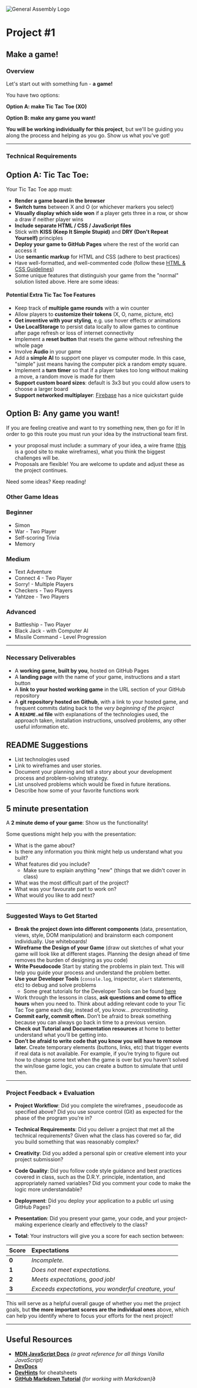 ![General Assembly Logo](https://camo.githubusercontent.com/1a91b05b8f4d44b5bbfb83abac2b0996d8e26c92/687474703a2f2f692e696d6775722e636f6d2f6b6538555354712e706e67)

# Project #1

## Make a game!

### Overview

Let's start out with something fun - **a game!**

You have two options:

**Option A: make Tic Tac Toe (XO)**

**Option B: make any game you want!**

**You will be working individually for this project**, but we'll be guiding you along the process and helping as you go. Show us what you've got!

---

### Technical Requirements

## Option A: Tic Tac Toe:

Your Tic Tac Toe app must:

- **Render a game board in the browser**
- **Switch turns** between X and O (or whichever markers you select)
- **Visually display which side won** if a player gets three in a row, or show a draw if neither player wins
- **Include separate HTML / CSS / JavaScript files**
- Stick with **KISS (Keep It Simple Stupid)** and **DRY (Don't Repeat Yourself)** principles
- **Deploy your game to GitHub Pages** where the rest of the world can access it
- Use **semantic markup** for HTML and CSS (adhere to best practices)
- Have well-formatted, and well-commented code (follow these [HTML & CSS Guidelines](https://google.github.io/styleguide/htmlcssguide.html))
- Some unique features that distinguish your game from the "normal" solution listed above. Here are some ideas:

#### Potential Extra Tic Tac Toe Features

- Keep track of **multiple game rounds** with a win counter
- Allow players to **customize their tokens** (X, O, name, picture, etc)
- **Get inventive with your styling**, e.g. use hover effects or animations
- **Use LocalStorage** to persist data locally to allow games to continue after page refresh or loss of internet connectivity
- Implement a **reset button** that resets the game without refreshing the whole page
- Involve **Audio** in your game
- Add a **simple AI** to support one player vs computer mode. In this case, "simple" just means having the computer pick a random empty square.
- Implement a **turn timer** so that if a player takes too long without making a move, a random move is made for them
- **Support custom board sizes**: default is 3x3 but you could allow users to choose a larger board
- **Support networked multiplayer**: [Firebase](https://www.firebase.com/) has a nice quickstart guide

## Option B: Any game you want!

If you are feeling creative and want to try something new, then go for it! In order to go this route you must run your idea by the instructional team first.

- your proposal must include: a summary of your idea, a wire frame ([this](https://wireframe.cc/) is a good site to make wireframes), what you think the biggest challenges will be.
- Proposals are flexible! You are welcome to update and adjust these as the project continues.

Need some ideas? Keep reading!

### Other Game Ideas

### Beginner

- Simon
- War - Two Player
- Self-scoring Trivia
- Memory

### Medium

- Text Adventure
- Connect 4 - Two Player
- Sorry! - Multiple Players
- Checkers - Two Players
- Yahtzee - Two Players

### Advanced

- Battleship - Two Player
- Black Jack - with Computer AI
- Missile Command - Level Progression

---

### Necessary Deliverables

- A **working game, built by you**, hosted on GitHub Pages
- A **landing page** with the name of your game, instructions and a start button
- A **link to your hosted working game** in the URL section of your GitHub repository
- A **git repository hosted on Github**, with a link to your hosted game, and frequent commits dating back to the _very beginning of the project_
- **A `README.md` file** with explanations of the technologies used, the approach taken, installation instructions, unsolved problems, any other useful information etc.

## README Suggestions

- List technologies used
- Link to wireframes and user stories.
- Document your planning and tell a story about your development process and problem-solving strategy.
- List unsolved problems which would be fixed in future iterations.
- Describe how some of your favorite functions work

## 5 minute presentation

A **2 minute demo of your game**:
Show us the functionality!

Some questions might help you with the presentation:

- What is the game about?
- Is there any information you think might help us understand what you built?
- What features did you include?
  - Make sure to explain anything "new" (things that we didn't cover in class)
- What was the most difficult part of the project?
- What was your favourate part to work on?
- What would you like to add next?

---

### Suggested Ways to Get Started

- **Break the project down into different components** (data, presentation, views, style, DOM manipulation) and brainstorm each component individually. Use whiteboards!
- **Wireframe the Design of your Game** (draw out sketches of what your game will look like at different stages. Planning the design ahead of time removes the burden of designing as you code)
- **Write Pseudocode** Start by stating the problems in plain text. This will help you guide your process and understand the problem better.
- **Use your Developer Tools** (`console.log`, inspector, `alert` statements, etc) to debug and solve problems
  - Some great tutorials for the Developer Tools can be found [here](https://developers.google.com/web/tools/chrome-devtools/)
- Work through the lessons in class, **ask questions and come to office hours** when you need to. Think about adding relevant code to your Tic Tac Toe game each day, instead of, you know... _procrastinating_.
- **Commit early, commit often.** Don’t be afraid to break something because you can always go back in time to a previous version.
- **Check out Tutorial and Documentation resources** at home to better understand what you’ll be getting into.
- **Don’t be afraid to write code that you know you will have to remove later.** Create temporary elements (buttons, links, etc) that trigger events if real data is not available. For example, if you’re trying to figure out how to change some text when the game is over but you haven’t solved the win/lose game logic, you can create a button to simulate that until then.

---

### Project Feedback + Evaluation

- **Project Workflow**: Did you complete the wireframes , pseudocode as specified above? Did you use source control (Git) as expected for the phase of the program you’re in?

- **Technical Requirements**: Did you deliver a project that met all the technical requirements? Given what the class has covered so far, did you build something that was reasonably complex?

- **Creativity**: Did you added a personal spin or creative element into your project submission?

- **Code Quality**: Did you follow code style guidance and best practices covered in class, such as the D.R.Y. principle, indentation, and appropriately named variables? Did you comment your code to make the logic more understandable?

- **Deployment**: Did you deploy your application to a public url using GitHub Pages?

- **Presentation**: Did you present your game, your code, and your project-making experience clearly and effectively to the class?

- **Total**: Your instructors will give you a score for each section between:

| Score | Expectations                                         |
| :---- | :--------------------------------------------------- |
| **0** | _Incomplete._                                        |
| **1** | _Does not meet expectations._                        |
| **2** | _Meets expectations, good job!_                      |
| **3** | _Exceeds expectations, you wonderful creature, you!_ |

This will serve as a helpful overall gauge of whether you met the project goals, but **the more important scores are the individual ones** above, which can help you identify where to focus your efforts for the next project!

---

## Useful Resources

- **[MDN JavaScript Docs](https://developer.mozilla.org/en-US/docs/Web/JavaScript)** _(a great reference for all things Vanilla JavaScript)_
- **[DevDocs](https://devdocs.io/)**
- **[DevHints](https://devhints.io/)** for cheatsheets
- **[GitHub Markdown Tutorial](https://guides.github.com/features/mastering-markdown/)** *(for working with Markdown)*∂
